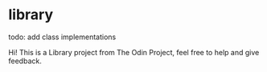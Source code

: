 # library

todo: add class implementations

Hi! This is a Library project from The Odin Project, feel free to help and give feedback.
